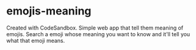# emojis-meaning
Created with CodeSandbox. 
Simple web app that tell them meaning of emojis. 
Search a emoji whose meaning you want to know and it'll tell you what that emoji means.
